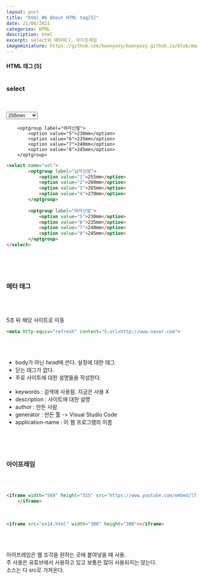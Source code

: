 ```yaml
---
layout: post
title: "html_#6 About HTML tag[5]"
date: 21/06/2021
categories: HTML
description: html
excerpt: select와 메타테그, 아이프레임
imageminiature: https://github.com/kwonyezy/kwonyezy.github.io/blob/master/_posts/pictures/skyimg.jpg?raw=true
---
```

#### HTML 태그 [5] <br><br>

### select 
 <br><br>
<select name="sel">
        <optgroup label="남자신발">
            <option value="1">255mm</option>
            <option value="2">260mm</option>
            <option value="3">265mm</option>
            <option value="4">270mm</option>
        </optgroup>
        
        <optgroup label="여자신발">
            <option value="5">230mm</option>
            <option value="6">235mm</option>
            <option value="7">240mm</option>
            <option value="8">245mm</option>
        </optgroup>
</select>

```html
<select name="sel">
        <optgroup label="남자신발">
            <option value="1">255mm</option>
            <option value="2">260mm</option>
            <option value="3">265mm</option>
            <option value="4">270mm</option>
        </optgroup>
        
        <optgroup label="여자신발">
            <option value="5">230mm</option>
            <option value="6">235mm</option>
            <option value="7">240mm</option>
            <option value="8">245mm</option>
        </optgroup>
</select>
```
<br><br><br>

### 메타 태그
 <br><br>
<meta http-equiv="refresh" content="5;url=http://www.naver.com"> <br>
5초 뒤 해당 사이트로 이동 <br>
```html
<meta http-equiv="refresh" content="5;url=http://www.naver.com">
```
 <br><br>
- body가 아닌 *head*에 쓴다. 설정에 대한 태그 <br>
- 닫는 태그가 없다. <br>
- 주로 사이트에 대한 설명들을 작성한다. <br><br>
- keywords : 검색에 사용됨. 지금은 사용 X <br>
- description : 사이트에 대한 설명 <br>
- author : 만든 사람 <br>
- generator : 만든 툴 -> Visual Studio Code <br>
- application-name : 이 웹 프로그램의 이름

<br><br><br>

### 아이프레임
<br><br>

```html
<iframe width="560" height="315" src="https://www.youtube.com/embed/lf-q7F6S8Zw" title="YouTube video player" frameborder="0" allow="accelerometer; autoplay; clipboard-write; encrypted-media; gyroscope; picture-in-picture" allowfullscreen>
    </iframe> 
```
<br>

```html
<iframe src="ex14.html" width="300" height="300"></iframe>
```
<br><br>

아이프레임은 웹 조각을 원하는 곳에 붙여넣을 때 사용. <br>
주 사용은 유튜브에서 사용하고 있고 보통은 많이 사용되지는 않는다. <br>
소스는 다 src로 가져온다. <br>
